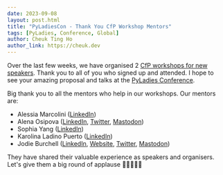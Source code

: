 ```yaml
---
date: 2023-09-08
layout: post.html
title: "PyLadiesCon - Thank You CfP Workshop Mentors"
tags: [PyLadies, Conference, Global]
author: Cheuk Ting Ho
author_link: https://cheuk.dev
---
```


Over the last few weeks, we have organised 2 [CfP workshops for new speakers](https://pyladies.com/blog/PyLadiesCon---CfP-Workshop/cfp-workshop-announcement/). Thank you to all of you who signed up and attended. I hope to see your amazing proposal and talks at the [PyLadies Conference](https://conference.pyladies.com/).

Big thank you to all the mentors who help in our workshops. Our mentors are:

- Alessia Marcolini ([LinkedIn](https://www.linkedin.com/in/alessiamarcolini/))
- Alena Osipova ([LinkedIn](https://www.linkedin.com/in/alena-osipova-953b8b169/), [Twitter](https://twitter.com/gingy_love), [Mastodon](https://hachyderm.io/@llamakarl))
- Sophia Yang ([LinkedIn](https://www.linkedin.com/in/sophiamyang/))
- Karolina Ladino Puerto ([LinkedIn](https://www.linkedin.com/in/karobotco/))
- Jodie Burchell ([LinkedIn](https://www.linkedin.com/in/jodieburchell/), [Website](https://t-redactyl.io/), [Twitter](https://twitter.com/t_redactyl), [Mastodon](https://fosstodon.org/@t_redactyl))

They have shared their valuable experience as speakers and organisers. Let's give them a big round of applause 👏👏👏👏👏

